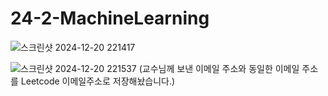 # 24-2-MachineLearning

![스크린샷 2024-12-20 221417](https://github.com/user-attachments/assets/bb97c644-516e-42da-9a4d-b6a35051192b)

![스크린샷 2024-12-20 221537](https://github.com/user-attachments/assets/060c7a8e-fb10-4abf-b891-93f875350132)
(교수님께 보낸 이메일 주소와 동일한 이메일 주소를 Leetcode 이메일주소로 저장해놨습니다.)
